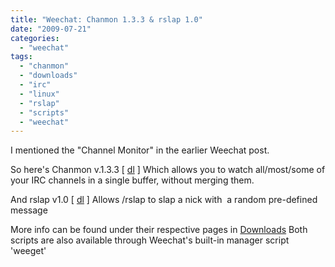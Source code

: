```yaml
---
title: "Weechat: Chanmon 1.3.3 & rslap 1.0"
date: "2009-07-21"
categories: 
  - "weechat"
tags: 
  - "chanmon"
  - "downloads"
  - "irc"
  - "linux"
  - "rslap"
  - "scripts"
  - "weechat"
---
```


I mentioned the "Channel Monitor" in the earlier Weechat post.

So here's Chanmon v.1.3.3 \[ [dl](http://dl.getdropbox.com/u/501502/chanmon.pl) \] Which allows you to watch all/most/some of your IRC channels in a single buffer, without merging them.

And rslap v1.0 \[ [dl](http://dl.getdropbox.com/u/501502/rslap.pl) \] Allows /rslap <nick> to slap a nick with  a random pre-defined message

More info can be found under their respective pages in [Downloads](/downloads/) Both scripts are also available through Weechat's built-in manager script 'weeget'
